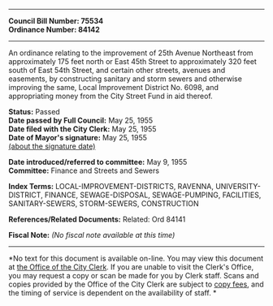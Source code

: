 * * * * *  
  
**Council Bill Number: [](#h0)[](#h2)75534**   
**Ordinance Number: 84142**  
  
* * * * *  
  
An ordinance relating to the improvement of 25th Avenue Northeast from approximately 175 feet north or East 45th Street to approximately 320 feet south of East 54th Street, and certain other streets, avenues and easements, by constructing sanitary and storm sewers and otherwise improving the same, Local Improvement District No. 6098, and appropriating money from the City Street Fund in aid thereof.  
  
**Status:** Passed   
**Date passed by Full Council:** May 25, 1955   
**Date filed with the City Clerk:** May 25, 1955   
**Date of Mayor's signature:** May 25, 1955   
[(about the signature date)](/~public/approvaldate.htm)   
  
  
**Date introduced/referred to committee:** May 9, 1955   
**Committee:** Finance and Streets and Sewers   
  
**Index Terms:** LOCAL-IMPROVEMENT-DISTRICTS, RAVENNA, UNIVERSITY-DISTRICT, FINANCE, SEWAGE-DISPOSAL, SEWAGE-PUMPING, FACILITIES, SANITARY-SEWERS, STORM-SEWERS, CONSTRUCTION  
  
**References/Related Documents:** Related: Ord 84141  
  
**Fiscal Note:** *(No fiscal note available at this time)*  
  
* * * * *  
  
*No text for this document is available on-line. You may view this document at [the Office of the City Clerk](http://www.seattle.gov/leg/clerk/contactUs.htm). If you are unable to visit the Clerk's Office, you may request a copy or scan be made for you by Clerk staff. Scans and copies provided by the Office of the City Clerk are subject to [copy fees](http://clerk.seattle.gov/~public/clerkfees.htm), and the timing of service is dependent on the availability of staff. *  
  
  

